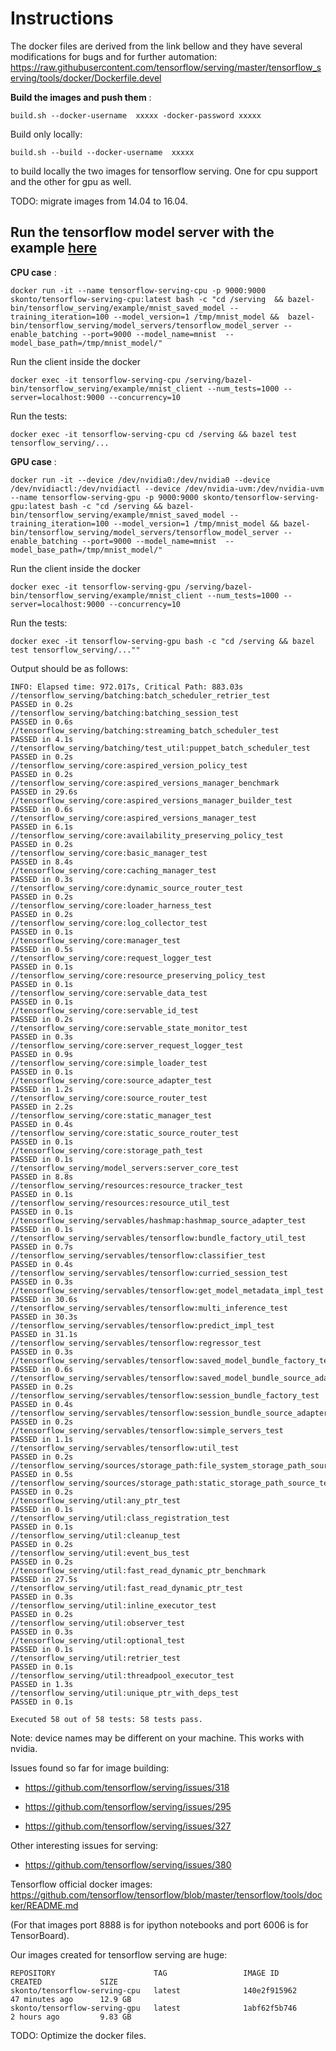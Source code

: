 # Instructions

The docker files are derived from the link bellow and they have several modifications for bugs and for further automation: https://raw.githubusercontent.com/tensorflow/serving/master/tensorflow_serving/tools/docker/Dockerfile.devel

**Build the images and push them** :

`build.sh --docker-username  xxxxx -docker-password xxxxx`

 Build only locally:

`build.sh --build --docker-username  xxxxx`

to build locally the two images for tensorflow serving. One for cpu support and the other
for gpu as well.

TODO: migrate images from 14.04 to 16.04.

## Run the tensorflow model server with the example [here](https://tensorflow.github.io/serving/serving_advanced)

**CPU case** :

`docker run -it --name tensorflow-serving-cpu -p 9000:9000 skonto/tensorflow-serving-cpu:latest bash -c "cd /serving  && bazel-bin/tensorflow_serving/example/mnist_saved_model --training_iteration=100 --model_version=1 /tmp/mnist_model &&  bazel-bin/tensorflow_serving/model_servers/tensorflow_model_server --enable_batching --port=9000 --model_name=mnist  --model_base_path=/tmp/mnist_model/"`

Run the client inside the docker

`docker exec -it tensorflow-serving-cpu /serving/bazel-bin/tensorflow_serving/example/mnist_client --num_tests=1000 --server=localhost:9000 --concurrency=10`

Run the tests:

`docker exec -it tensorflow-serving-cpu cd /serving && bazel test tensorflow_serving/...`


**GPU case** :

`docker run -it --device /dev/nvidia0:/dev/nvidia0 --device /dev/nvidiactl:/dev/nvidiactl --device /dev/nvidia-uvm:/dev/nvidia-uvm  --name tensorflow-serving-gpu -p 9000:9000 skonto/tensorflow-serving-gpu:latest bash -c "cd /serving && bazel-bin/tensorflow_serving/example/mnist_saved_model --training_iteration=100 --model_version=1 /tmp/mnist_model && bazel-bin/tensorflow_serving/model_servers/tensorflow_model_server --enable_batching --port=9000 --model_name=mnist  --model_base_path=/tmp/mnist_model/"`


Run the client inside the docker

`docker exec -it tensorflow-serving-gpu /serving/bazel-bin/tensorflow_serving/example/mnist_client --num_tests=1000 --server=localhost:9000 --concurrency=10`

Run the tests:

`docker exec -it tensorflow-serving-gpu bash -c "cd /serving && bazel test tensorflow_serving/...""`

Output should be as follows:

```
INFO: Elapsed time: 972.017s, Critical Path: 883.03s
//tensorflow_serving/batching:batch_scheduler_retrier_test               PASSED in 0.2s
//tensorflow_serving/batching:batching_session_test                      PASSED in 0.6s
//tensorflow_serving/batching:streaming_batch_scheduler_test             PASSED in 4.1s
//tensorflow_serving/batching/test_util:puppet_batch_scheduler_test      PASSED in 0.2s
//tensorflow_serving/core:aspired_version_policy_test                    PASSED in 0.2s
//tensorflow_serving/core:aspired_versions_manager_benchmark             PASSED in 29.6s
//tensorflow_serving/core:aspired_versions_manager_builder_test          PASSED in 0.6s
//tensorflow_serving/core:aspired_versions_manager_test                  PASSED in 6.1s
//tensorflow_serving/core:availability_preserving_policy_test            PASSED in 0.2s
//tensorflow_serving/core:basic_manager_test                             PASSED in 8.4s
//tensorflow_serving/core:caching_manager_test                           PASSED in 0.3s
//tensorflow_serving/core:dynamic_source_router_test                     PASSED in 0.2s
//tensorflow_serving/core:loader_harness_test                            PASSED in 0.2s
//tensorflow_serving/core:log_collector_test                             PASSED in 0.1s
//tensorflow_serving/core:manager_test                                   PASSED in 0.5s
//tensorflow_serving/core:request_logger_test                            PASSED in 0.1s
//tensorflow_serving/core:resource_preserving_policy_test                PASSED in 0.1s
//tensorflow_serving/core:servable_data_test                             PASSED in 0.1s
//tensorflow_serving/core:servable_id_test                               PASSED in 0.2s
//tensorflow_serving/core:servable_state_monitor_test                    PASSED in 0.3s
//tensorflow_serving/core:server_request_logger_test                     PASSED in 0.9s
//tensorflow_serving/core:simple_loader_test                             PASSED in 0.1s
//tensorflow_serving/core:source_adapter_test                            PASSED in 1.2s
//tensorflow_serving/core:source_router_test                             PASSED in 2.2s
//tensorflow_serving/core:static_manager_test                            PASSED in 0.4s
//tensorflow_serving/core:static_source_router_test                      PASSED in 0.1s
//tensorflow_serving/core:storage_path_test                              PASSED in 0.1s
//tensorflow_serving/model_servers:server_core_test                      PASSED in 8.8s
//tensorflow_serving/resources:resource_tracker_test                     PASSED in 0.1s
//tensorflow_serving/resources:resource_util_test                        PASSED in 0.1s
//tensorflow_serving/servables/hashmap:hashmap_source_adapter_test       PASSED in 0.1s
//tensorflow_serving/servables/tensorflow:bundle_factory_util_test       PASSED in 0.7s
//tensorflow_serving/servables/tensorflow:classifier_test                PASSED in 0.4s
//tensorflow_serving/servables/tensorflow:curried_session_test           PASSED in 0.3s
//tensorflow_serving/servables/tensorflow:get_model_metadata_impl_test   PASSED in 30.6s
//tensorflow_serving/servables/tensorflow:multi_inference_test           PASSED in 30.3s
//tensorflow_serving/servables/tensorflow:predict_impl_test              PASSED in 31.1s
//tensorflow_serving/servables/tensorflow:regressor_test                 PASSED in 0.3s
//tensorflow_serving/servables/tensorflow:saved_model_bundle_factory_test PASSED in 0.6s
//tensorflow_serving/servables/tensorflow:saved_model_bundle_source_adapter_test PASSED in 0.2s
//tensorflow_serving/servables/tensorflow:session_bundle_factory_test    PASSED in 0.4s
//tensorflow_serving/servables/tensorflow:session_bundle_source_adapter_test PASSED in 0.2s
//tensorflow_serving/servables/tensorflow:simple_servers_test            PASSED in 1.1s
//tensorflow_serving/servables/tensorflow:util_test                      PASSED in 0.2s
//tensorflow_serving/sources/storage_path:file_system_storage_path_source_test PASSED in 0.5s
//tensorflow_serving/sources/storage_path:static_storage_path_source_test PASSED in 0.2s
//tensorflow_serving/util:any_ptr_test                                   PASSED in 0.1s
//tensorflow_serving/util:class_registration_test                        PASSED in 0.1s
//tensorflow_serving/util:cleanup_test                                   PASSED in 0.2s
//tensorflow_serving/util:event_bus_test                                 PASSED in 0.2s
//tensorflow_serving/util:fast_read_dynamic_ptr_benchmark                PASSED in 27.5s
//tensorflow_serving/util:fast_read_dynamic_ptr_test                     PASSED in 0.3s
//tensorflow_serving/util:inline_executor_test                           PASSED in 0.2s
//tensorflow_serving/util:observer_test                                  PASSED in 0.3s
//tensorflow_serving/util:optional_test                                  PASSED in 0.1s
//tensorflow_serving/util:retrier_test                                   PASSED in 0.1s
//tensorflow_serving/util:threadpool_executor_test                       PASSED in 1.3s
//tensorflow_serving/util:unique_ptr_with_deps_test                      PASSED in 0.1s

Executed 58 out of 58 tests: 58 tests pass.

```

Note: device names may be different on your machine. This works with nvidia.


Issues found so far for image building:

- https://github.com/tensorflow/serving/issues/318

- https://github.com/tensorflow/serving/issues/295

- https://github.com/tensorflow/serving/issues/327

Other interesting issues for serving:

- https://github.com/tensorflow/serving/issues/380

Tensorflow official docker images:
https://github.com/tensorflow/tensorflow/blob/master/tensorflow/tools/docker/README.md

(For that images port 8888 is for ipython notebooks and port 6006 is for TensorBoard).


Our images created for tensorflow serving are huge:
```
REPOSITORY                      TAG                 IMAGE ID            CREATED             SIZE
skonto/tensorflow-serving-cpu   latest              140e2f915962        47 minutes ago      12.9 GB
skonto/tensorflow-serving-gpu   latest              1abf62f5b746        2 hours ago         9.83 GB
```

TODO:  Optimize the docker files.
